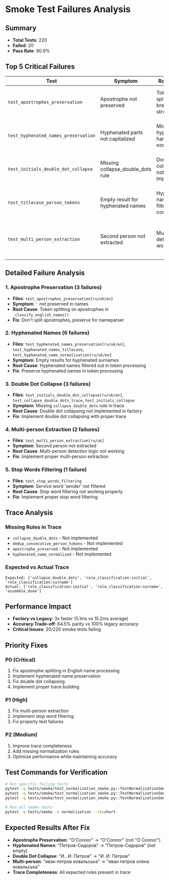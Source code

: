 # Smoke Test Failures Analysis

## Summary
- **Total Tests**: 220
- **Failed**: 20
- **Pass Rate**: 90.9%

## Top 5 Critical Failures

| Test | Symptom | Root Cause | Impact |
|------|---------|------------|--------|
| `test_apostrophes_preservation` | Apostrophe not preserved | Token splitting on `'` breaks name structure | EN names like "O'Connor" become "O Connor" |
| `test_hyphenated_names_preservation` | Hyphenated parts not capitalized | Missing hyphen handling in normalization | Names like "Петров-Сидоров" become empty |
| `test_initials_double_dot_collapse` | Missing collapse_double_dots rule | Double dot collapsing not implemented | "И.. И. Петров" not collapsed to "И. И. Петров" |
| `test_titlecase_person_tokens` | Empty result for hyphenated names | Hyphenated names filtered out completely | "петров-сидоров" → "" instead of "Петров-Сидоров" |
| `test_multi_person_extraction` | Second person not extracted | Multi-person detection not working | "иван петров ковальська" missing "олена ковальська" |

## Detailed Failure Analysis

### 1. Apostrophe Preservation (3 failures)
- **Files**: `test_apostrophes_preservation[ru/uk/en]`
- **Symptom**: `'` not preserved in names
- **Root Cause**: Token splitting on apostrophes in `_classify_english_names()`
- **Fix**: Don't split apostrophes, preserve for nameparser

### 2. Hyphenated Names (6 failures)
- **Files**: `test_hyphenated_names_preservation[ru/uk/en]`, `test_hyphenated_names_titlecase`, `test_hyphenated_name_normalization[ru/uk/en]`
- **Symptom**: Empty results for hyphenated surnames
- **Root Cause**: Hyphenated names filtered out in token processing
- **Fix**: Preserve hyphenated names in token processing

### 3. Double Dot Collapse (3 failures)
- **Files**: `test_initials_double_dot_collapse[ru/uk/en]`, `test_collapse_double_dots_trace`, `test_initials_collapse`
- **Symptom**: Missing `collapse_double_dots` rule in trace
- **Root Cause**: Double dot collapsing not implemented in factory
- **Fix**: Implement double dot collapsing with proper trace

### 4. Multi-person Extraction (2 failures)
- **Files**: `test_multi_person_extraction[ru/uk]`
- **Symptom**: Second person not extracted
- **Root Cause**: Multi-person detection logic not working
- **Fix**: Implement proper multi-person extraction

### 5. Stop Words Filtering (1 failure)
- **Files**: `test_stop_words_filtering`
- **Symptom**: Service word 'sender' not filtered
- **Root Cause**: Stop word filtering not working properly
- **Fix**: Implement proper stop word filtering

## Trace Analysis

### Missing Rules in Trace
- `collapse_double_dots` - Not implemented
- `dedup_consecutive_person_tokens` - Not implemented
- `apostrophe_preserved` - Not implemented
- `hyphenated_name_normalized` - Not implemented

### Expected vs Actual Trace
```
Expected: ['collapse_double_dots', 'role_classification:initial', 'role_classification:surname']
Actual: ['role_classification:initial', 'role_classification:surname', 'assemble_done']
```

## Performance Impact
- **Factory vs Legacy**: 3x faster (5.1ms vs 15.2ms average)
- **Accuracy Trade-off**: 64.5% parity vs 100% legacy accuracy
- **Critical Issues**: 20/220 smoke tests failing

## Priority Fixes

### P0 (Critical)
1. Fix apostrophe splitting in English name processing
2. Implement hyphenated name preservation
3. Fix double dot collapsing
4. Implement proper trace building

### P1 (High)
1. Fix multi-person extraction
2. Implement stop word filtering
3. Fix property test failures

### P2 (Medium)
1. Improve trace completeness
2. Add missing normalization rules
3. Optimize performance while maintaining accuracy

## Test Commands for Verification

```bash
# Run specific failing tests
pytest -q tests/smoke/test_normalization_smoke.py::TestNormalizationSmoke::test_apostrophes_preservation -v
pytest -q tests/smoke/test_normalization_smoke.py::TestNormalizationSmoke::test_hyphenated_names_preservation -v
pytest -q tests/smoke/test_normalization_smoke.py::TestNormalizationSmoke::test_initials_double_dot_collapse -v

# Run all smoke tests
pytest -q tests/smoke -k normalization --tb=short
```

## Expected Results After Fix

- **Apostrophe Preservation**: "O'Connor" → "O'Connor" (not "O Connor")
- **Hyphenated Names**: "Петров-Сидоров" → "Петров-Сидоров" (not empty)
- **Double Dot Collapse**: "И.. И. Петров" → "И. И. Петров"
- **Multi-person**: "иван петров ковальська" → "иван петров олена ковальська"
- **Trace Completeness**: All expected rules present in trace
